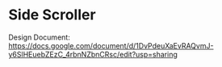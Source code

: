 # Side Scroller 

Design Document:
https://docs.google.com/document/d/1DvPdeuXaEvRAQvmJ-y6SlHEuebZEzC_4rbnNZbnCRsc/edit?usp=sharing
